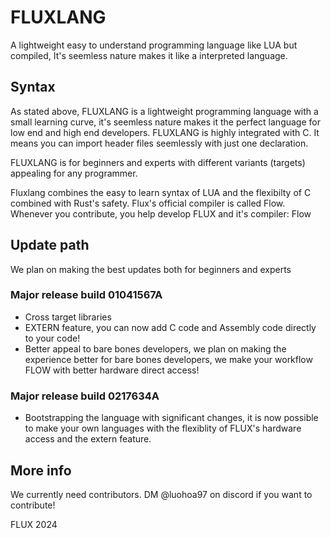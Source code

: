 # FLUXLANG
A lightweight easy to understand programming language like LUA but compiled, It's seemless nature makes it like a interpreted language.

## Syntax

As stated above, FLUXLANG is a lightweight programming language with a small learning curve, it's seemless nature makes it the perfect language for low end and high end developers.
FLUXLANG is highly integrated with C. It means you can import header files seemlessly with just one declaration.

FLUXLANG is for beginners and experts with different variants (targets) appealing for any programmer.


Fluxlang combines the easy to learn syntax of LUA and the flexibilty of C combined with Rust's safety.
Flux's official compiler is called Flow. Whenever you contribute, you help develop FLUX and it's compiler: Flow


## Update path

We plan on making the best updates both for beginners and experts

### Major release build 01041567A
- Cross target libraries
- EXTERN feature, you can now add C code and Assembly code directly to your code!
- Better appeal to bare bones developers, we plan on making the experience better for bare bones developers, we make your workflow FLOW with better hardware direct access!


### Major release build 0217634A
- Bootstrapping the language with significant changes, it is now possible to make your own languages with the flexiblity of FLUX's hardware access and the extern feature.



## More info

We currently need contributors. DM @luohoa97 on discord if you want to contribute!


FLUX 2024
